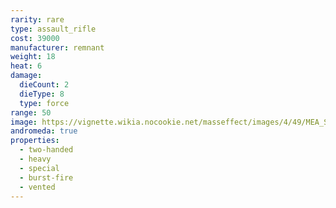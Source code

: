 ```yaml
---
rarity: rare
type: assault_rifle
cost: 39000
manufacturer: remnant
weight: 18
heat: 6
damage:
  dieCount: 2
  dieType: 8
  type: force
range: 50
image: https://vignette.wikia.nocookie.net/masseffect/images/4/49/MEA_Sweeper_MP.png/revision/latest?cb=20180530232437
andromeda: true
properties:
  - two-handed
  - heavy
  - special
  - burst-fire
  - vented
---
```


